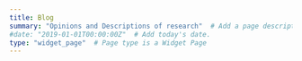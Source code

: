 ```yaml
---
title: Blog
summary: "Opinions and Descriptions of research"  # Add a page description.
#date: "2019-01-01T00:00:00Z"  # Add today's date.
type: "widget_page"  # Page type is a Widget Page
---
```


